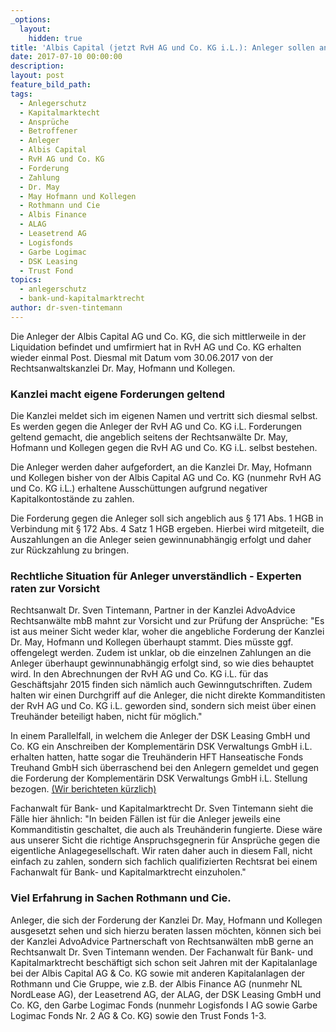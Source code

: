 ```yaml
---
_options:
  layout:
    hidden: true
title: 'Albis Capital (jetzt RvH AG und Co. KG i.L.): Anleger sollen an Dr. May, Hofmann und Kollegen zahlen'
date: 2017-07-10 00:00:00
description:
layout: post
feature_bild_path:
tags:
  - Anlegerschutz
  - Kapitalmarktecht
  - Ansprüche
  - Betroffener
  - Anleger
  - Albis Capital
  - RvH AG und Co. KG
  - Forderung
  - Zahlung
  - Dr. May
  - May Hofmann und Kollegen
  - Rothmann und Cie
  - Albis Finance
  - ALAG
  - Leasetrend AG
  - Logisfonds
  - Garbe Logimac
  - DSK Leasing
  - Trust Fond
topics:
  - anlegerschutz
  - bank-und-kapitalmarktrecht
author: dr-sven-tintemann
---
```



Die Anleger der Albis Capital AG und Co. KG, die sich mittlerweile in der Liquidation befindet und umfirmiert hat in RvH AG und Co. KG erhalten wieder einmal Post. Diesmal mit Datum vom 30.06.2017 von der Rechtsanwaltskanzlei Dr. May, Hofmann und Kollegen.

### Kanzlei macht eigene Forderungen geltend

Die Kanzlei meldet sich im eigenen Namen und vertritt sich diesmal selbst. Es werden gegen die Anleger der RvH AG und Co. KG i.L. Forderungen geltend gemacht, die angeblich seitens der Rechtsanwälte Dr. May, Hofmann und Kollegen gegen die RvH AG und Co. KG i.L. selbst bestehen.

Die Anleger werden daher aufgefordert, an die Kanzlei Dr. May, Hofmann und Kollegen bisher von der Albis Capital AG und Co. KG (nunmehr RvH AG und Co. KG i.L.) erhaltene Ausschüttungen aufgrund negativer Kapitalkontostände zu zahlen.

Die Forderung gegen die Anleger soll sich angeblich aus § 171 Abs. 1 HGB in Verbindung mit § 172 Abs. 4 Satz 1 HGB ergeben. Hierbei wird mitgeteilt, die Auszahlungen an die Anleger seien gewinnunabhängig erfolgt und daher zur Rückzahlung zu bringen.

### Rechtliche Situation für Anleger unverständlich - Experten raten zur Vorsicht

Rechtsanwalt Dr. Sven Tintemann, Partner in der Kanzlei AdvoAdvice Rechtsanwälte mbB mahnt zur Vorsicht und zur Prüfung der Ansprüche: "Es ist aus meiner Sicht weder klar, woher die angebliche Forderung der Kanzlei Dr. May, Hofmann und Kollegen überhaupt stammt. Dies müsste ggf. offengelegt werden. Zudem ist unklar, ob die einzelnen Zahlungen an die Anleger überhaupt gewinnunabhängig erfolgt sind, so wie dies behauptet wird. In den Abrechnungen der RvH AG und Co. KG i.L. für das Geschäftsjahr 2015 finden sich nämlich auch Gewinngutschriften. Zudem halten wir einen Durchgriff auf die Anleger, die nicht direkte Kommanditisten der RvH AG und Co. KG i.L. geworden sind, sondern sich meist über einen Treuhänder beteiligt haben, nicht für möglich."

In einem Parallelfall, in welchem die Anleger der DSK Leasing GmbH und Co. KG ein Anschreiben der Komplementärin DSK Verwaltungs GmbH i.L. erhalten hatten, hatte sogar die Treuhänderin HFT Hanseatische Fonds Treuhand GmbH sich überraschend bei den Anlegern gemeldet und gegen die Forderung der Komplementärin DSK Verwaltungs GmbH i.L. Stellung bezogen. [(Wir berichteten kürzlich)](http://advoadvice.de/blog/dsk-leasing-treuh%C3%A4nderin-warnt-anleger-vor-zahlung-an-dsk-leasing-verwaltung-gmbh-i-l/)

Fachanwalt für Bank- und Kapitalmarktrecht Dr. Sven Tintemann sieht die Fälle hier ähnlich: "In beiden Fällen ist für die Anleger jeweils eine Kommanditistin geschaltet, die auch als Treuhänderin fungierte. Diese wäre aus unserer Sicht die richtige Anspruchsgegnerin für Ansprüche gegen die eigentliche Anlagegesellschaft. Wir raten daher auch in diesem Fall, nicht einfach zu zahlen, sondern sich fachlich qualifizierten Rechtsrat bei einem Fachanwalt für Bank- und Kapitalmarktrecht einzuholen."

### Viel Erfahrung in Sachen Rothmann und Cie.

Anleger, die sich der Forderung der Kanzlei Dr. May, Hofmann und Kollegen ausgesetzt sehen und sich hierzu beraten lassen möchten, können sich bei der Kanzlei AdvoAdvice Partnerschaft von Rechtsanwälten mbB gerne an Rechtsanwalt Dr. Sven Tintemann wenden. Der Fachanwalt für Bank- und Kapitalmarktrecht beschäftigt sich schon seit Jahren mit der Kapitalanlage bei der Albis Capital AG & Co. KG sowie mit anderen Kapitalanlagen der Rothmann und Cie Gruppe, wie z.B. der Albis Finance AG (nunmehr NL NordLease AG), der Leasetrend AG, der ALAG, der DSK Leasing GmbH und Co. KG, den Garbe Logimac Fonds (nunmehr Logisfonds I AG sowie Garbe Logimac Fonds Nr. 2 AG & Co. KG) sowie den Trust Fonds 1-3.